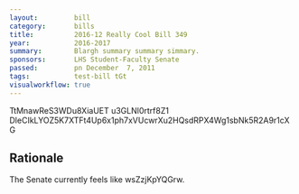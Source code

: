 ```yaml
---
layout:         bill
category:       bills
title:          2016-12 Really Cool Bill 349
year:           2016-2017
summary:        Blargh summary summary simmary.
sponsors:       LHS Student-Faculty Senate
passed:         pn December  7, 2011
tags:           test-bill tGt
visualworkflow: true
---
```



TtMnawReS3WDu8XiaUET u3GLNl0rtrf8Z1 DleCIkLYOZ5K7XTFt4Up6x1ph7xVUcwrXu2HQsdRPX4Wg1sbNk5R2A9r1cXG 




Rationale
---------
The Senate currently feels like wsZzjKpYQGrw.
